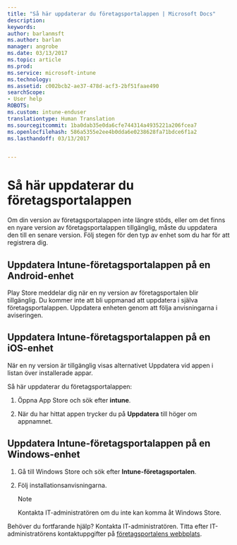```yaml
---
title: "Så här uppdaterar du företagsportalappen | Microsoft Docs"
description: 
keywords: 
author: barlanmsft
ms.author: barlan
manager: angrobe
ms.date: 03/13/2017
ms.topic: article
ms.prod: 
ms.service: microsoft-intune
ms.technology: 
ms.assetid: c002bcb2-ae37-478d-acf3-2bf51faae490
searchScope:
- User help
ROBOTS: 
ms.custom: intune-enduser
translationtype: Human Translation
ms.sourcegitcommit: 1ba0dab35e0da6cfe744314a4935221a206fcea7
ms.openlocfilehash: 586a5355e2ee4b0dda6e0238628fa71bdce6f1a2
ms.lasthandoff: 03/13/2017


---
```


# <a name="how-to-update-the-company-portal-app"></a>Så här uppdaterar du företagsportalappen

Om din version av företagsportalappen inte längre stöds, eller om det finns en nyare version av företagsportalappen tillgänglig, måste du uppdatera den till en senare version. Följ stegen för den typ av enhet som du har för att registrera dig.

## <a name="update-the-intune-company-portal-app-on-your-android-device"></a>Uppdatera Intune-företagsportalappen på en Android-enhet

Play Store meddelar dig när en ny version av företagsportalen blir tillgänglig. Du kommer inte att bli uppmanad att uppdatera i själva företagsportalappen. Uppdatera enheten genom att följa anvisningarna i aviseringen.

## <a name="update-the-intune-company-portal-app-on-your-ios-device"></a>Uppdatera Intune-företagsportalappen på en iOS-enhet

När en ny version är tillgänglig visas alternativet Uppdatera vid appen i listan över installerade appar.  

Så här uppdaterar du företagsportalappen:

1. Öppna App Store och sök efter **intune**.

2. När du har hittat appen trycker du på **Uppdatera** till höger om appnamnet.

## <a name="update-the-intune-company-portal-app-on-your-windows-device"></a>Uppdatera Intune-företagsportalappen på en Windows-enhet

1.  Gå till Windows Store och sök efter **Intune-företagsportalen**.

2.  Följ installationsanvisningarna.

    > [!NOTE]
    > Kontakta IT-administratören om du inte kan komma åt Windows Store.


Behöver du fortfarande hjälp? Kontakta IT-administratören. Titta efter IT-administratörens kontaktuppgifter på [företagsportalens webbplats](http://portal.manage.microsoft.com).

